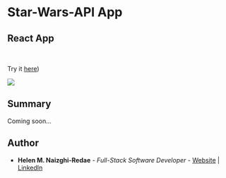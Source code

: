 # Star-Wars-API App
## React App


<br>

Try it [here](https://master--astonishing-haupia-eb63f4.netlify.app/))
<br>

<img src="star-wars-api.png">

## Summary 
 Coming soon...



## Author

-   **Helen M. Naizghi-Redae** - _Full-Stack Software Developer_ - [Website](https://helenmnaizghi-redae.com) | [LinkedIn](https://www.linkedin.com/in/helen-r-5122181a2)

